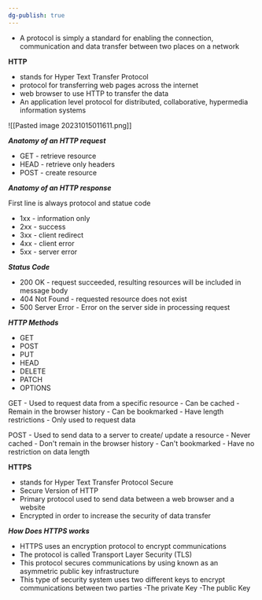 ```yaml
---
dg-publish: true
---
```


- A protocol is simply a standard for enabling the connection, communication and data transfer between two places on a network


**HTTP**

- stands for Hyper Text Transfer Protocol 
- protocol for transferring web pages across the internet
- web browser to use HTTP to transfer the data
- An application level protocol for distributed, collaborative, hypermedia information systems

![[Pasted image 20231015011611.png]]


***Anatomy of an HTTP request***

- GET - retrieve resource
- HEAD - retrieve only headers 
- POST - create resource 

***Anatomy of an HTTP response***

First line is always protocol and statue code

- 1xx - information only
- 2xx - success 
- 3xx - client redirect
- 4xx - client error
- 5xx - server error 

***Status Code***

- 200 OK - request succeeded, resulting resources will be included in message body
- 404 Not Found - requested resource does not exist 
- 500 Server Error - Error on the server side in processing request


***HTTP Methods***

- GET
- POST
- PUT
- HEAD
- DELETE
- PATCH
- OPTIONS


GET
	- Used to request data from a specific resource
	- Can be cached 
	- Remain in the browser history
	- Can be bookmarked
	- Have length restrictions
	- Only used to request data

POST
	- Used to send data to a server to create/ update a resource
	- Never cached
	- Don't remain in the browser history
	- Can't bookmarked
	- Have no restriction on data length 


**HTTPS**

- stands for Hyper Text Transfer Protocol Secure
- Secure Version of HTTP
- Primary protocol used to send data between a web browser and a website
- Encrypted in order to increase the security of data transfer


***How Does HTTPS works***

- HTTPS uses an encryption protocol to encrypt communications
- The protocol is called Transport Layer Security (TLS)
- This protocol secures communications by using known as an asymmetric public key infrastructure
- This type of security system uses two different keys to encrypt communications between two parties
	-The private Key
	-The public Key

